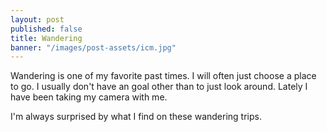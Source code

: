 ```yaml
---
layout: post
published: false
title: Wandering
banner: "/images/post-assets/icm.jpg"
---
```


Wandering is one of my favorite past times. I will often just choose a place to go. I usually don't have an goal other than to just look around. Lately I have been taking my camera with me.

I'm always surprised by what I find on these wandering trips. 